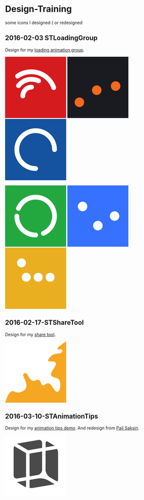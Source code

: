 # Design-Training

some icons I designed ( or redesigned

## 2016-02-03 STLoadingGroup

Design for my [loading animation group](https://github.com/saitjr/STLoadingGroup).

![](./2016-02-03-STLoadingGroup/images/Arch-200.png) ![](./2016-02-03-STLoadingGroup/images/Bouncy-200.png) ![](./2016-02-03-STLoadingGroup/images/ZhiHu-200.png) 

![](./2016-02-03-STLoadingGroup/images/Cycle-200.png) ![](./2016-02-03-STLoadingGroup/images/Glasses-200.png) ![](./2016-02-03-STLoadingGroup/images/Walk-200.png) 



## 2016-02-17-STShareTool

Design for my [share tool](https://github.com/saitjr/STShareTool.git).

![](./2016-02-17-STShareTool/images/200.png)



## 2016-03-10-STAnimationTips

Design for my [animation tips demo](https://github.com/saitjr/STAnimationTips.git). And redesign from [Pail Saksin](https://dribbble.com/shots/1015204-Phone-box).

![](./2016-03-10-STAnimationTips/images/icon_200.png)

